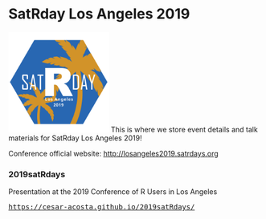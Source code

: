 # SatRday Los Angeles 2019
<img src="https://github.com/satRdays/assets/blob/master/SatRday-LosAngeles/SatRdayLA2019-Logo.png" width="200">
This is where we store event details and talk materials for SatRday Los Angeles 2019!

Conference official website: http://losangeles2019.satrdays.org

### 2019satRdays
Presentation at the 2019 Conference of R Users in Los Angeles <pre>  https://cesar-acosta.github.io/2019satRdays/
